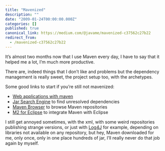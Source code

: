 ```yaml
---
title: "Mavenized"
description: ""
date: "2009-01-24T00:00:00.000Z"
categories: []
published: true
canonical_link: https://medium.com/@javame/mavenized-c37562c27b22
redirect_from:
  - /mavenized-c37562c27b22
---
```


It’s almost two months now that I use Maven every day, I have to say that it helped me a lot, I’m much more productive.

There are, indeed things that I don’t like and problems but the dependency management is really sweet, the project setup too, with the archetypes.

Some good links to start if you’re still not mavenized:

-   [Web applications with maven](http://today.java.net/pub/a/today/2007/03/01/building-web-applications-with-maven-2.html)
-   [Jar Search Engine](http://findjar.com/) to find unresolved dependencies
-   [Maven Browser](http://www.mvnbrowser.com/index.html) to browse Maven repositories
-   [M2 for Eclipse](http://m2eclipse.codehaus.org/) to integrate Maven with Eclipse

I still get annoyed sometimes, with the xml, with some weird repositories publishing strange versions, or just with [Log4J](http://onemanwenttomow.wordpress.com/2007/12/31/maven2-log4j-and-jmx-dependencies/) for example, depending on libraries not available on any repository, but hey, Maven downloaded for me, only once, only in one place hundreds of jar, I’ll really never do that job again by myself.
